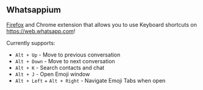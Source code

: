 Whatsappium
-----------

[Firefox](https://addons.mozilla.org/en-US/firefox/addon/whatsapp-ium/) and Chrome extension that allows you to use Keyboard shortcuts on https://web.whatsapp.com!

Currently supports:

* `Alt + Up` - Move to previous conversation
* `Alt + Down` - Move to next conversation
* `Alt + K` - Search contacts and chat
* `Alt + J` - Open Emoji window
* `Alt + Left` + `Alt + Right` - Navigate Emoji Tabs when open
